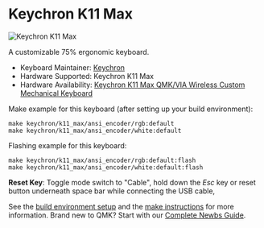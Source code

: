 # Keychron K11 Max

![Keychron K11 Max](https://cdn.shopify.com/s/files/1/0059/0630/1017/files/K11-Max-page-5.jpg?v=1713336023)

A customizable 75% ergonomic keyboard.

* Keyboard Maintainer: [Keychron](https://github.com/keychron)
* Hardware Supported: Keychron K11 Max
* Hardware Availability: [Keychron K11 Max QMK/VIA Wireless Custom Mechanical Keyboard](https://www.keychron.com/products/keychron-k11-max-qmk-via-wireless-custom-mechanical-keyboard)

Make example for this keyboard (after setting up your build environment):

    make keychron/k11_max/ansi_encoder/rgb:default
    make keychron/k11_max/ansi_encoder/white:default

Flashing example for this keyboard:

    make keychron/k11_max/ansi_encoder/rgb:default:flash
    make keychron/k11_max/ansi_encoder/white:default:flash

**Reset Key**: Toggle mode switch to "Cable", hold down the *Esc* key or reset button underneath space bar while connecting the USB cable,

See the [build environment setup](https://docs.qmk.fm/#/getting_started_build_tools) and the [make instructions](https://docs.qmk.fm/#/getting_started_make_guide) for more information. Brand new to QMK? Start with our [Complete Newbs Guide](https://docs.qmk.fm/#/newbs).
